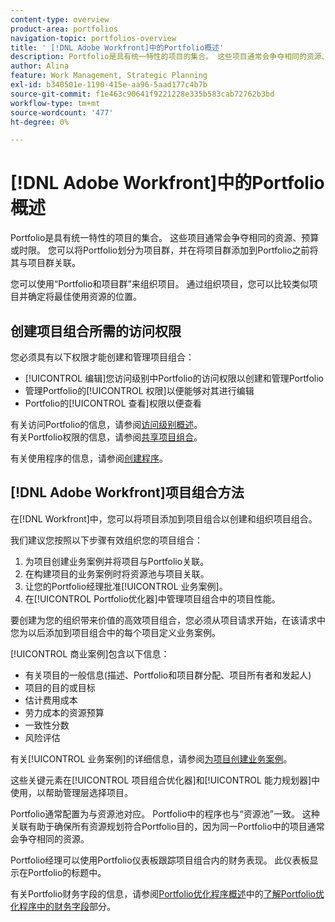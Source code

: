 ```yaml
---
content-type: overview
product-area: portfolios
navigation-topic: portfolios-overview
title: ' [!DNL Adobe Workfront]中的Portfolio概述'
description: Portfolio是具有统一特性的项目的集合。 这些项目通常会争夺相同的资源、预算或时限。 您可以将Portfolio划分为项目群，并在将项目群添加到Portfolio之前将其与项目群关联。
author: Alina
feature: Work Management, Strategic Planning
exl-id: b340501e-1190-415e-aa96-5aad177c4b7b
source-git-commit: f1e463c90641f9221228e335b583cab72762b3bd
workflow-type: tm+mt
source-wordcount: '477'
ht-degree: 0%

---
```


# [!DNL Adobe Workfront]中的Portfolio概述

<!-- Audited: 1/2024 -->

Portfolio是具有统一特性的项目的集合。 这些项目通常会争夺相同的资源、预算或时限。 您可以将Portfolio划分为项目群，并在将项目群添加到Portfolio之前将其与项目群关联。

您可以使用“Portfolio和项目群”来组织项目。 通过组织项目，您可以比较类似项目并确定将最佳使用资源的位置。

## 创建项目组合所需的访问权限

您必须具有以下权限才能创建和管理项目组合：

* [!UICONTROL 编辑]您访问级别中Portfolio的访问权限以创建和管理Portfolio
* 管理Portfolio的[!UICONTROL 权限]以便能够对其进行编辑
* Portfolio的[!UICONTROL 查看]权限以便查看

有关访问Portfolio的信息，请参阅[访问级别概述](../../../administration-and-setup/add-users/access-levels-and-object-permissions/access-levels-overview.md)。\
有关Portfolio权限的信息，请参阅[共享项目组合](../../../workfront-basics/grant-and-request-access-to-objects/share-a-portfolio.md)。

有关使用程序的信息，请参阅[创建程序](../../../manage-work/portfolios/create-and-manage-programs/create-program.md)。

## [!DNL Adobe Workfront]项目组合方法

在[!DNL Workfront]中，您可以将项目添加到项目组合以创建和组织项目组合。

我们建议您按照以下步骤有效组织您的项目组合：

1. 为项目创建业务案例并将项目与Portfolio关联。
1. 在构建项目的业务案例时将资源池与项目关联。
1. 让您的Portfolio经理批准[!UICONTROL 业务案例]。
1. 在[!UICONTROL Portfolio优化器]中管理项目组合中的项目性能。

要创建为您的组织带来价值的高效项目组合，您必须从项目请求开始，在该请求中您为以后添加到项目组合中的每个项目定义业务案例。

[!UICONTROL 商业案例]包含以下信息：

* 有关项目的一般信息(描述、Portfolio和项目群分配、项目所有者和发起人)
* 项目的目的或目标
* 估计费用成本
* 劳力成本的资源预算
* 一致性分数
* 风险评估

有关[!UICONTROL 业务案例]的详细信息，请参阅[为项目创建业务案例](../../../manage-work/projects/define-a-business-case/create-business-case.md)。

这些关键元素在[!UICONTROL 项目组合优化器]和[!UICONTROL 能力规划器]中使用，以帮助管理层选择项目。

Portfolio通常配置为与资源池对应。 Portfolio中的程序也与“资源池”一致。 这种关联有助于确保所有资源规划符合Portfolio目的，因为同一Portfolio中的项目通常会争夺相同的资源。

Portfolio经理可以使用Portfolio仪表板跟踪项目组合内的财务表现。 此仪表板显示在Portfolio的标题中。

有关Portfolio财务字段的信息，请参阅[Portfolio优化程序概述](../../../manage-work/portfolios/portfolio-optimizer/portfolio-optimizer-overview.md)中的[了解Portfolio优化程序中的财务字段](../../../manage-work/portfolios/portfolio-optimizer/portfolio-optimizer-overview.md#financial-fieds-subsection)部分。
